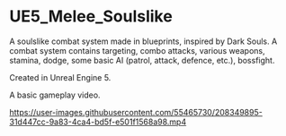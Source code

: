 # UE5_Melee_Soulslike

A soulslike combat system made in blueprints, inspired by Dark Souls. A combat system contains targeting, combo attacks, various weapons, stamina, dodge, some basic AI (patrol, attack, defence, etc.), bossfight. 

Created in Unreal Engine 5. 

A basic gameplay video.

https://user-images.githubusercontent.com/55465730/208349895-31d447cc-9a83-4ca4-bd5f-e501f1568a98.mp4

